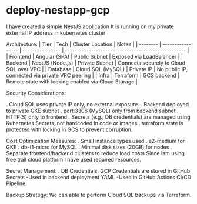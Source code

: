 # deploy-nestapp-gcp

I have created a simple NestJS application
It is running on my private external IP address in kubernetes cluster

Architecture:
| Tier     | Tech              | Cluster Location | Notes                                               |
| -------- | ----------------- | ---------------- | --------------------------------------------------- |
| Frontend | Angular (SPA)     | Public Subnet    | Exposed via LoadBalancer                            |
| Backend  | NestJS (Node.js)  | Private Subnet   | Connects securely to Cloud SQL over VPC             |
| Database | Cloud SQL (MySQL) | Private IP       | No public IP, connected via private VPC peering     |
| Infra    | Terraform         | GCS backend      | Remote state with locking enabled via Cloud Storage |

Security Considerations:

. Cloud SQL uses private IP only, no external exposure.
. Backend deployed to private GKE subnet
. port:3306 (MySQL) only from backend subnet
. HTTP(S) only to frontend
. Secrets (e.g., DB credentials) are managed using Kubernetes Secrets, not hardcoded in code or images
. terraform state is protected with locking in GCS to prevent corruption.

Cost Optimization Measures:
. Small instance types used
. e2-medium for GKE
. db-f1-micro for MySQL
. Minimal disk sizes (20GB) for nodes 
. Separate frontend/backend clusters to reduce load costs
Since Iam using free trail cloud platform I have used required resources.

Secret Management:
. DB Credentials, GCP Credentials are stored in GitHub Secrets
 -Used in backend deployment YAML
 -Used in GitHub Actions CI/CD Pipeline.

Backup Strategy:
We can able to perform Cloud SQL backups via Terraform.


